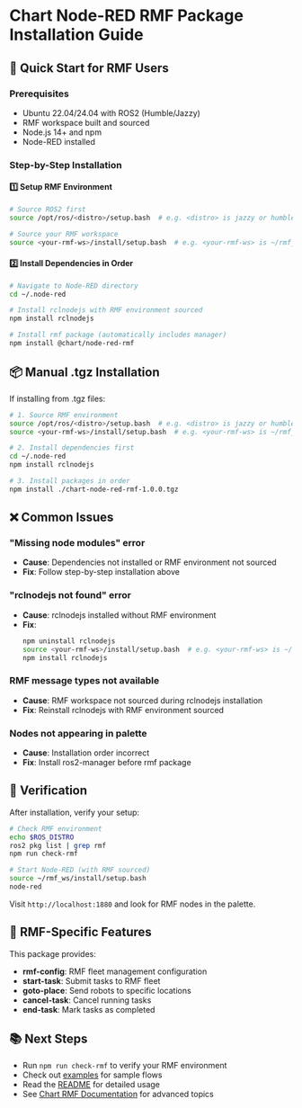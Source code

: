 # Chart Node-RED RMF Package Installation Guide

## 🚀 Quick Start for RMF Users

### Prerequisites
- Ubuntu 22.04/24.04 with ROS2 (Humble/Jazzy)
- RMF workspace built and sourced
- Node.js 14+ and npm
- Node-RED installed

### Step-by-Step Installation

#### 1️⃣ **Setup RMF Environment**
```bash
# Source ROS2 first
source /opt/ros/<distro>/setup.bash  # e.g. <distro> is jazzy or humble

# Source your RMF workspace
source <your-rmf-ws>/install/setup.bash  # e.g. <your-rmf-ws> is ~/rmf_ws
```

#### 2️⃣ **Install Dependencies in Order**
```bash
# Navigate to Node-RED directory
cd ~/.node-red

# Install rclnodejs with RMF environment sourced
npm install rclnodejs

# Install rmf package (automatically includes manager)
npm install @chart/node-red-rmf
```

## 📦 Manual .tgz Installation

If installing from .tgz files:

```bash
# 1. Source RMF environment
source /opt/ros/<distro>/setup.bash  # e.g. <distro> is jazzy or humble
source <your-rmf-ws>/install/setup.bash  # e.g. <your-rmf-ws> is ~/rmf_ws

# 2. Install dependencies first
cd ~/.node-red
npm install rclnodejs

# 3. Install packages in order
npm install ./chart-node-red-rmf-1.0.0.tgz
```

## ❌ Common Issues

### "Missing node modules" error
- **Cause**: Dependencies not installed or RMF environment not sourced
- **Fix**: Follow step-by-step installation above

### "rclnodejs not found" error  
- **Cause**: rclnodejs installed without RMF environment
- **Fix**: 
  ```bash
  npm uninstall rclnodejs
  source <your-rmf-ws>/install/setup.bash  # e.g. <your-rmf-ws> is ~/rmf_ws
  npm install rclnodejs
  ```

### RMF message types not available
- **Cause**: RMF workspace not sourced during rclnodejs installation
- **Fix**: Reinstall rclnodejs with RMF environment sourced

### Nodes not appearing in palette
- **Cause**: Installation order incorrect
- **Fix**: Install ros2-manager before rmf package

## 🔧 Verification

After installation, verify your setup:

```bash
# Check RMF environment
echo $ROS_DISTRO
ros2 pkg list | grep rmf
npm run check-rmf

# Start Node-RED (with RMF sourced)
source ~/rmf_ws/install/setup.bash
node-red
```

Visit `http://localhost:1880` and look for RMF nodes in the palette.

## 🤖 RMF-Specific Features

This package provides:
- **rmf-config**: RMF fleet management configuration
- **start-task**: Submit tasks to RMF fleet
- **goto-place**: Send robots to specific locations
- **cancel-task**: Cancel running tasks
- **end-task**: Mark tasks as completed

## 📚 Next Steps

- Run `npm run check-rmf` to verify your RMF environment
- Check out [examples](./exportjson/) for sample flows
- Read the [README](./README.md) for detailed usage
- See [Chart RMF Documentation](https://chart-sg.github.io/node-red-rmf/) for advanced topics
